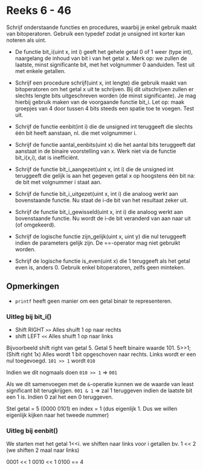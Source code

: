 # Reeks 6 - 46
Schrijf onderstaande functies en procedures, waarbij je enkel gebruik maakt van bitoperatoren.
Gebruik een typedef zodat je unsigned int korter kan noteren als uint.

- De functie bit_i(uint x, int i) geeft het gehele getal 0 of 1 weer (type int), naargelang de inhoud van bit i van
  het getal x. Merk op: we zullen de laatste, minst significante bit, met het volgnummer 0 aanduiden.
  Test uit met enkele getallen.
  

- Schrijf een procedure schrijf(uint x, int lengte) die gebruik maakt van bitoperatoren om het getal x uit te
  schrijven. Bij dit uitschrijven zullen er slechts lengte bits uitgeschreven worden (de minst significante). Je mag
  hierbij gebruik maken van de voorgaande functie bit_i. Let op: maak groepjes van 4 door tussen 4 bits steeds een
  spatie toe te voegen. Test uit.
  

- Schrijf de functie eenbit(int i) die de unsigned int teruggeeft die slechts één bit heeft aanstaan, nl. die met
  volgnummer i.
  

- Schrijf de functie aantal_eenbits(uint x) die het aantal bits teruggeeft dat aanstaat in de binaire voorstelling
  van x. Werk niet via de functie bit_i(x,i), dat is inefficiënt.
  

- Schrijf de functie bit_i_aangezet(uint x, int i) die de unsigned int teruggeeft die gelijk is aan het gegeven
  getal x op hoogstens één bit na: de bit met volgnummer i staat aan.
  

- Schrijf de functie bit_i_uitgezet(uint x, int i) die analoog werkt aan bovenstaande functie. Nu staat de i-de bit
  van het resultaat zeker uit.
  

- Schrijf de functie bit_i_gewisseld(uint x, int i) die analoog werkt aan bovenstaande functie. Nu wordt de i-de bit
  veranderd van aan naar uit (of omgekeerd).
  

- Schrijf de logische functie zijn_gelijk(uint x, uint y) die nul teruggeeft indien de parameters gelijk zijn.
  De ==-operator mag niet gebruikt worden.
  

- Schrijf de logische functie is_even(uint x) die 1 teruggeeft als het getal even is, anders 0. Gebruik enkel
  bitoperatoren, zelfs geen minteken.
  
## Opmerkingen
- ```printf``` heeft geen manier om een getal binair te representeren.


### Uitleg bij bit_i() 
- Shift RIGHT ```>>``` Alles shuift 1 op naar rechts
- shift LEFT ```<<```  Alles shuift 1 op naar links

Bijvoorbeeld shift right van getal 5. Getal 5 heeft binaire waarde 101. 5>>1; (Shift right 1x) Alles wordt 1 bit 
opgeschoven naar rechts. Links wordt er een nul toegevoegd.
```101 >> 1```  wordt ```010``` 

Indien we dit nogmaals doen ```010 >> 1``` => ```001```

Als we dit samenvoegen met de ```&```-operatie kunnen we de waarde van least significant bit terugkrijgen.
```001 & 1``` => zal 1 teruggeven indien de laatste bit een 1 is. Indien 0 zal het een 0 teruggeven.

Stel getal = 5 (0000 0101) en index = 1 (dus eigenlijk 1. Dus we willen eigenlijk kijken naar het tweede nummer)

### Uitleg bij eenbit()

We starten met het getal 1<<i. we shiften naar links voor i getallen
bv.  1 << 2 (we shiften 2 maal naar links)  

0001 << 1 
0010 << 1
0100 == 4